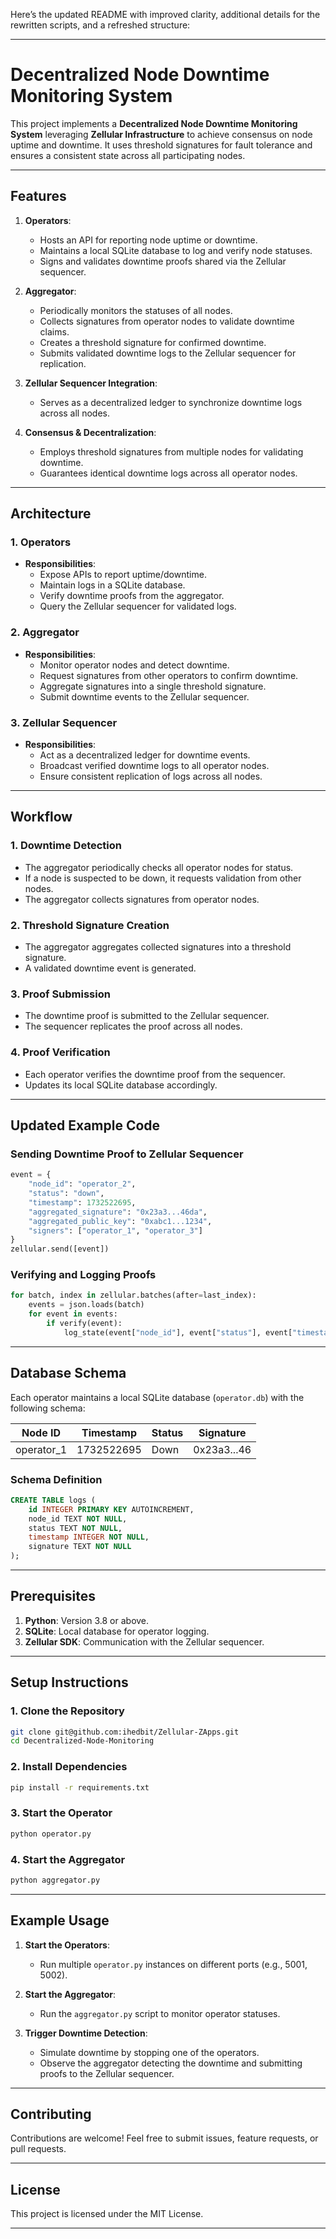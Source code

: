 Here’s the updated README with improved clarity, additional details for the rewritten scripts, and a refreshed structure:

---

# Decentralized Node Downtime Monitoring System

This project implements a **Decentralized Node Downtime Monitoring System** leveraging **Zellular Infrastructure** to achieve consensus on node uptime and downtime. It uses threshold signatures for fault tolerance and ensures a consistent state across all participating nodes.

---

## Features

1. **Operators**:
   - Hosts an API for reporting node uptime or downtime.
   - Maintains a local SQLite database to log and verify node statuses.
   - Signs and validates downtime proofs shared via the Zellular sequencer.

2. **Aggregator**:
   - Periodically monitors the statuses of all nodes.
   - Collects signatures from operator nodes to validate downtime claims.
   - Creates a threshold signature for confirmed downtime.
   - Submits validated downtime logs to the Zellular sequencer for replication.

3. **Zellular Sequencer Integration**:
   - Serves as a decentralized ledger to synchronize downtime logs across all nodes.

4. **Consensus & Decentralization**:
   - Employs threshold signatures from multiple nodes for validating downtime.
   - Guarantees identical downtime logs across all operator nodes.

---

## Architecture

### 1. Operators
- **Responsibilities**:
  - Expose APIs to report uptime/downtime.
  - Maintain logs in a SQLite database.
  - Verify downtime proofs from the aggregator.
  - Query the Zellular sequencer for validated logs.

### 2. Aggregator
- **Responsibilities**:
  - Monitor operator nodes and detect downtime.
  - Request signatures from other operators to confirm downtime.
  - Aggregate signatures into a single threshold signature.
  - Submit downtime events to the Zellular sequencer.

### 3. Zellular Sequencer
- **Responsibilities**:
  - Act as a decentralized ledger for downtime events.
  - Broadcast verified downtime logs to all operator nodes.
  - Ensure consistent replication of logs across all nodes.

---

## Workflow

### 1. **Downtime Detection**
   - The aggregator periodically checks all operator nodes for status.
   - If a node is suspected to be down, it requests validation from other nodes.
   - The aggregator collects signatures from operator nodes.

### 2. **Threshold Signature Creation**
   - The aggregator aggregates collected signatures into a threshold signature.
   - A validated downtime event is generated.

### 3. **Proof Submission**
   - The downtime proof is submitted to the Zellular sequencer.
   - The sequencer replicates the proof across all nodes.

### 4. **Proof Verification**
   - Each operator verifies the downtime proof from the sequencer.
   - Updates its local SQLite database accordingly.

---

## Updated Example Code

### Sending Downtime Proof to Zellular Sequencer
```python
event = {
    "node_id": "operator_2",
    "status": "down",
    "timestamp": 1732522695,
    "aggregated_signature": "0x23a3...46da",
    "aggregated_public_key": "0xabc1...1234",
    "signers": ["operator_1", "operator_3"]
}
zellular.send([event])
```

### Verifying and Logging Proofs
```python
for batch, index in zellular.batches(after=last_index):
    events = json.loads(batch)
    for event in events:
        if verify(event):
            log_state(event["node_id"], event["status"], event["timestamp"], event["aggregated_signature"])
```

---

## Database Schema

Each operator maintains a local SQLite database (`operator.db`) with the following schema:

| Node ID   | Timestamp           | Status  | Signature   |
|-----------|---------------------|---------|-------------|
| operator_1| 1732522695          | Down    | 0x23a3...46 |

### **Schema Definition**
```sql
CREATE TABLE logs (
    id INTEGER PRIMARY KEY AUTOINCREMENT,
    node_id TEXT NOT NULL,
    status TEXT NOT NULL,
    timestamp INTEGER NOT NULL,
    signature TEXT NOT NULL
);
```

---

## Prerequisites

1. **Python**: Version 3.8 or above.
2. **SQLite**: Local database for operator logging.
3. **Zellular SDK**: Communication with the Zellular sequencer.

---

## Setup Instructions

### 1. Clone the Repository
```bash
git clone git@github.com:ihedbit/Zellular-ZApps.git
cd Decentralized-Node-Monitoring
```

### 2. Install Dependencies
```bash
pip install -r requirements.txt
```

### 3. Start the Operator
```bash
python operator.py
```

### 4. Start the Aggregator
```bash
python aggregator.py
```

---

## Example Usage

1. **Start the Operators**:
   - Run multiple `operator.py` instances on different ports (e.g., 5001, 5002).
   
2. **Start the Aggregator**:
   - Run the `aggregator.py` script to monitor operator statuses.

3. **Trigger Downtime Detection**:
   - Simulate downtime by stopping one of the operators.
   - Observe the aggregator detecting the downtime and submitting proofs to the Zellular sequencer.
---

## Contributing

Contributions are welcome! Feel free to submit issues, feature requests, or pull requests.

---

## License

This project is licensed under the MIT License.

---
